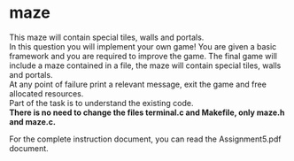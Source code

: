 # maze
This maze will contain special tiles, walls and portals.  
In this question you will implement your own game! You are given a basic framework and you are required to improve the game. The final game will include a maze contained in a file, the maze will contain special tiles, walls and portals.  
At any point of failure print a relevant message, exit the game and free allocated resources.  
Part of the task is to understand the existing code.  
**There is no need to change the files terminal.c and Makefile, only maze.h and maze.c.**  

For the complete instruction document, you can read the Assignment5.pdf document.
